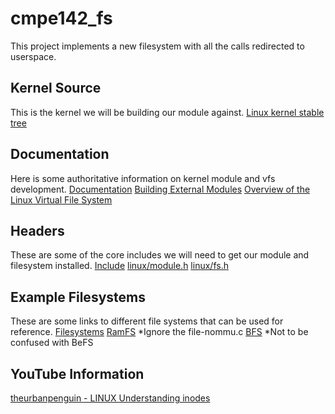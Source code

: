 # cmpe142_fs
This project implements a new filesystem with all the calls redirected to userspace.

## Kernel Source
This is the kernel we will be building our module against.
[Linux kernel stable tree](https://git.kernel.org/cgit/linux/kernel/git/stable/linux-stable.git/tree/)

## Documentation
Here is some authoritative information on kernel module and vfs development.
[Documentation](https://git.kernel.org/cgit/linux/kernel/git/stable/linux-stable.git/tree/Documentation)
[Building External Modules](https://git.kernel.org/cgit/linux/kernel/git/stable/linux-stable.git/tree/Documentation/kbuild/modules.txt)
[Overview of the Linux Virtual File System](https://git.kernel.org/cgit/linux/kernel/git/stable/linux-stable.git/tree/Documentation/filesystems/vfs.txt)

## Headers
These are some of the core includes we will need to get our module and filesystem installed.
[Include](https://git.kernel.org/cgit/linux/kernel/git/stable/linux-stable.git/tree/include)
[linux/module.h](https://git.kernel.org/cgit/linux/kernel/git/stable/linux-stable.git/tree/include/linux/module.h)
[linux/fs.h](https://git.kernel.org/cgit/linux/kernel/git/stable/linux-stable.git/tree/include/linux/fs.h)

## Example Filesystems
These are some links to different file systems that can be used for reference.
[Filesystems](https://git.kernel.org/cgit/linux/kernel/git/stable/linux-stable.git/tree/fs)
[RamFS](https://git.kernel.org/cgit/linux/kernel/git/stable/linux-stable.git/tree/fs/ramfs) *Ignore the file-nommu.c
[BFS](https://git.kernel.org/cgit/linux/kernel/git/stable/linux-stable.git/tree/fs/bfs) *Not to be confused with BeFS

## YouTube Information
[theurbanpenguin - LINUX Understanding inodes](https://www.youtube.com/watch?v=_6VJ8WfWI4k)
